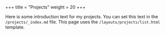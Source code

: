 +++
title = "Projects"
weight = 20
+++

Here is some introduction text for my projects. You can set this text in the `/projects/_index.md` file. This page uses the `/layouts/projects/list.html` template.
